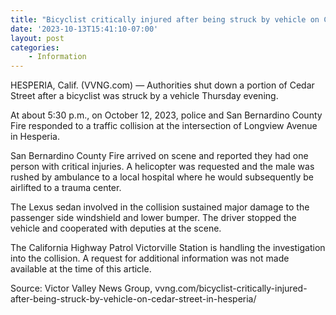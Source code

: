```yaml
---
title: "Bicyclist critically injured after being struck by vehicle on Cedar Street in Hesperia"
date: '2023-10-13T15:41:10-07:00'
layout: post
categories:
    - Information
---
```


HESPERIA, Calif. (VVNG.com) — Authorities shut down a portion of Cedar Street after a bicyclist was struck by a vehicle Thursday evening.

At about 5:30 p.m., on October 12, 2023, police and San Bernardino County Fire responded to a traffic collision at the intersection of Longview Avenue in Hesperia.

San Bernardino County Fire arrived on scene and reported they had one person with critical injuries. A helicopter was requested and the male was rushed by ambulance to a local hospital where he would subsequently be airlifted to a trauma center.

The Lexus sedan involved in the collision sustained major damage to the passenger side windshield and lower bumper. The driver stopped the vehicle and cooperated with deputies at the scene.

The California Highway Patrol Victorville Station is handling the investigation into the collision. A request for additional information was not made available at the time of this article.

Source: Victor Valley News Group, vvng.com/bicyclist-critically-injured-after-being-struck-by-vehicle-on-cedar-street-in-hesperia/